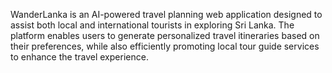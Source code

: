 WanderLanka is an AI-powered travel planning web application designed to assist both local and international tourists in exploring Sri Lanka. The platform enables users to generate personalized travel itineraries based on their preferences, while also efficiently promoting local tour guide services to enhance the travel experience.
